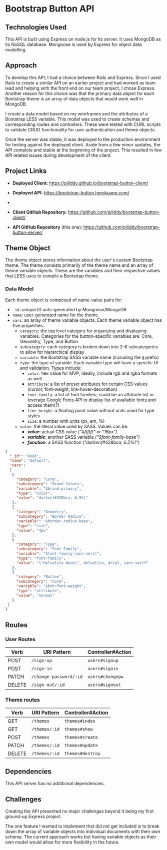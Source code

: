 # Bootstrap Button API

## Technologies Used

This API is built using Express on node.js for its server. It uses MongoDB as its NoSQL database. Mongoose is used by Express for object data modelling.

## Approach
To develop this API, I had a choice between Rails and Express. Since I used Rails to create a similar API on an earlier project and had worked as team lead and helping with the front end on our team project, I chose Express. Another reason for this choice was that the primary data object for each Bootstrap theme is an array of data objects that would work well in MongoDB.

I create a data model based on my wireframes and the attributes of a Bootstrap LESS variable. This model was used to create schemas and corresponding routes and controllers. These were tested with CURL scripts to validate CRUD functionality for user authentication and theme objects.

Once the server was stable, it was deployed to the production environment for testing against the deployed client. Aside from a few minor updates, the API complete and stable at the beginning of the project. This resulted in few API related issues during development of the client.

## Project Links

- **Deployed Client:** https://pjliddy.github.io/bootstrap-button-client/

- **Deployed API:** https://bootstrap-button.herokuapp.com/
-
- **Client GitHub Repository:** https://github.com/pjliddy/bootstrap-button-client/

- **API GitHub Repository** (this one): https://github.com/pjliddy/bootstrap-button-server/



## Theme Object

The theme object stores information about the user's custom Bootstrap theme. The theme consists primarily of the theme name and an array of theme variable objects. These are the variables and their respective values that LESS uses to compile a Bootstrap theme.

### Data Model

Each theme object is composed of name-value pairs for:

- `_id`: unique ID auto-generated by Mongoose/MongoDB
- `name`: user-generated name for the theme.
- `vars`: an array of theme variable objects. Each theme variable object has five properties:
  - `category`: the top level category for organizing and displaying variables. Categories for the button-specific variables are: Core, Geometry, Type, and Button
  - `subcategory`: each category is broken down into 2-8 subcategories to allow for hierarchical display
  - `variable`: the Bootstrap SASS variable name (including the `@` prefix)
  - `type`: the type of variable. Each variable type will have a specific UI and validation. Types include:
    - `color`: hex value for MVP; ideally, include rgb and rgba formats as well
    - `attribute`: a list of preset attributes for certain CSS values (cursor, font-weight, link-hover-decoration)
    - `font-family`: a list of font families; could be an attribute list or leverage Google Fonts API to display list of available fonts and access them(?)
    - `line-height`: a floating point value without units used for type styles
    - `size`: a number with units (px, em, %)
  - `value`: the literal value used by SASS. Values can be:
    - **_value_**: actual CSS value _("#ffffff" or "16px")_
    - **_variable_**: another SASS variable _("$font-family-base")_
    - **_function_**: a SASS function _("darken(#428bca, 6.5%)")_

```json
{
  "_id": "XXXX",
  "name": "default",
  "vars":
  [
   {
     "category": "Core",
     "subcategory": "Brand Colors",
     "variable": "$brand-primary",
     "type": "color",
     "value": "darken(#428bca, 6.5%)"
   },
   {
     "category": "Geometry",
     "subcategory": "Border Radius",
     "variable": "$border-radius-base",
     "type": "size",
     "value": "4px"
   },
   {
     "category": "Type",
     "subcategory": "Font Family",
     "variable": "$font-family-sans-serif",
     "type": "font-family",
     "value": "\"Helvetica Neue\", Helvetica, Arial, sans-serif"
   },
   {
     "category": "Button",
     "subcategory": "Core",
     "variable": "$btn-font-weight",
     "type": "attribute",
     "value": "normal"
   }
 ]
}
```

## Routes

### User Routes

| Verb   | URI Pattern            | Controller#Action |
|--------|------------------------|-------------------|
| POST   | `/sign-up`             | `users#signup`    |
| POST   | `/sign-in`             | `users#signin`    |
| PATCH  | `/change-password/:id` | `users#changepw`  |
| DELETE | `/sign-out/:id`        | `users#signout`   |

### Theme routes

| Verb   | URI Pattern            | Controller#Action |
|--------|------------------------|-------------------|
| GET    | `/themes`              | `themes#index`    |
| GET    | `/themes/:id`          | `themes#show`     |
| POST   | `/themes`              | `themes#create`   |
| PATCH  | `/themes/:id`          | `themes#update`   |
| DELETE | `/themes/:id`          | `themes#destroy`  |


## Dependencies

This API server has no additional dependencies.

## Challenges

Creating the API presented no major challenges beyond it being my first ground-up Express project.

The one feature I wanted to implement that did not get included is to break down the array of variable objects into individual documents with their own schema. The current approach works but having variable objects as their own model would allow for more flexibility in the future.
